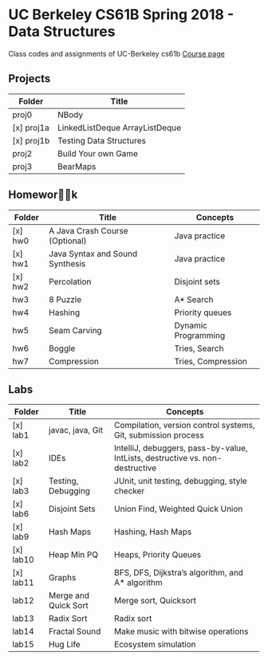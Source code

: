 # UC Berkeley CS61B Spring 2018 - Data Structures
Class codes and assignments of UC-Berkeley cs61b
[Course page](https://sp18.datastructur.es/)

## Projects
| Folder     | Title                         |
|------------|-------------------------------|
| proj0      | NBody                         |
| [x] proj1a | LinkedListDeque ArrayListDeque|
| [x] proj1b | Testing Data Structures       |
| proj2      | Build Your own Game           |
| proj3      | BearMaps                      |


## Homework
| Folder   | Title                           | Concepts            |
|----------|---------------------------------|---------------------|
| [x] hw0  | A Java Crash Course (Optional)  | Java practice       |
| [x] hw1  | Java Syntax and Sound Synthesis | Java practice       |
| [x] hw2  | Percolation                     | Disjoint sets       |
| hw3      | 8 Puzzle                        | A* Search           |
| hw4      | Hashing                         | Priority queues     |
| hw5      | Seam Carving                    | Dynamic Programming |
| hw6      | Boggle                          | Tries, Search       |
| hw7      | Compression                     | Tries, Compression  |

## Labs
| Folder                   | Title                                  | Concepts                                                                      |
|--------------------------|----------------------------------------|-------------------------------------------------------------------------------|
| [x] lab1                 | javac, java, Git                       | Compilation, version control systems, Git, submission process                 |
| [x] lab2                 | IDEs                                   | IntelliJ, debuggers, pass-by-value, IntLists, destructive vs. non-destructive |
| [x] lab3                 | Testing, Debugging                     | JUnit, unit testing, debugging, style checker                                 |                                  
| [x] lab6                 | Disjoint Sets                          | Union Find, Weighted Quick Union                                              |                 
| [x] lab9                 | Hash Maps                              | Hashing, Hash Maps                                                            |
| [x] lab10                | Heap Min PQ                            | Heaps, Priority Queues                                                        |
| [x] lab11                | Graphs                                 | BFS, DFS, Dijkstra’s algorithm, and A* algorithm                              |
| lab12                    | Merge and Quick Sort                   | Merge sort, Quicksort                                                         |
| lab13                    | Radix Sort                             | Radix sort                                                                    |
| lab14                    | Fractal Sound                          | Make music with bitwise operations                                            |
| lab15                    | Hug Life                               | Ecosystem simulation                                                          |